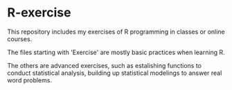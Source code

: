 # R-exercise

This repository includes my exercises of R programming in classes or online courses. 

The files starting with 'Exercise' are mostly basic practices when learning R.

The others are advanced exercises, such as estalishing functions to conduct statistical analysis, 
building up statistical modelings to answer real word problems.
